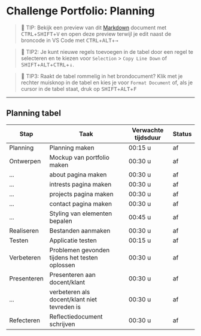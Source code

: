 # Challenge Portfolio: Planning

> :rocket: TIP: Bekijk een preview van dit [Markdown](https://guides.github.com/features/mastering-markdown/) document met <kbd>CTRL</kbd>+<kbd>SHIFT</kbd>+<kbd>V</kbd> en open deze preview terwijl je edit naast de broncode in VS Code met <kbd>CTRL</kbd>+<kbd>ALT</kbd>+<kbd>→</kbd>

> :rocket: TIP2: Je kunt nieuwe regels toevoegen in de tabel door een regel te selecteren en te kiezen voor `Selection` > `Copy Line Down` of <kbd>SHIFT</kbd>+<kbd>ALT</kbd>+<kbd>CTRL</kbd>+<kbd>↓</kbd>. 

> :rocket: TIP3: Raakt de tabel rommelig in het brondocument? Klik met je rechter muisknop in de tabel en kies je voor `Format Document` of, als je cursor in de tabel staat, druk op <kbd>SHIFT</kbd>+<kbd>ALT</kbd>+<kbd>F</kbd>

----

## Planning tabel

| Stap        | Taak                                           | Verwachte tijdsduur | Status |
| ----------- | ---------------------------------------------- | ------------------- | ------ |
| Planning    | Planning maken                                 | 00:15 u             | af     |
| Ontwerpen   | Mockup van portfolio maken                     | 00:30 u             | af     |
| ...         | about pagina maken                             | 00:30 u             | af     |
| ...         | intrests pagina maken                          | 00:30 u             | af     |
| ...         | projects pagina maken                          | 00:30 u             | af     |
| ...         | contact pagina maken                           | 00:30 u             | af     |
| ...         | Styling van elementen bepalen                  | 00:45 u             | af     |
| Realiseren  | Bestanden aanmaken                             | 00:30 u             | af     |
| Testen      | Applicatie testen                              | 00:15 u             | af     |
| Verbeteren  | Problemen gevonden tijdens het testen oplossen | 00:30 u             | af     |
| Presenteren | Presenteren aan docent/klant                   | 00:30 u             | af     |
| ...         | verbeteren als docent/klant niet tevreden is   | 00:30 u             | af     |
| Refecteren  | Reflectiedocument schrijven                    | 00:30 u             | af     |
